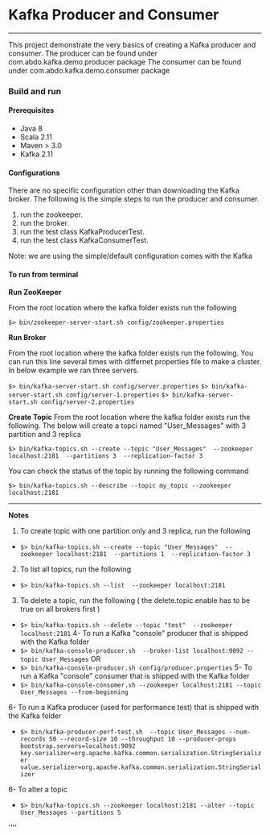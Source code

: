 Kafka Producer and Consumer
=========================

----

This project demonstrate the very basics of creating a Kafka producer and consumer.
The producer can be found under com.abdo.kafka.demo.producer package
The consumer can be found under com.abdo.kafka.demo.consumer package

### Build and run ###

#### Prerequisites ####

- Java 8
- Scala 2.11
- Maven > 3.0
- Kafka 2.11

#### Configurations ####
There are no specific configuration other than downloading the Kafka broker. 
The following is the simple steps to run the producer and consumer.

1. run the zookeeper.
2. run the broker.
3. run the test class KafkaProducerTest.
4. run the test class KafkaConsumerTest.


Note: we are using the simple/default configuration comes with the Kafka

#### To run from terminal ####

**Run ZooKeeper**

From the root location where the kafka folder exists run the following
    
   `$> bin/zookeeper-server-start.sh config/zookeeper.properties` 

**Run Broker**

From the root location where the kafka folder exists run the following. 
You can run this line several times with differnet properties file to make a cluster.
In below example we ran three servers.
    
   `$> bin/kafka-server-start.sh config/server.properties`
   `$> bin/kafka-server-start.sh config/server-1.properties`
   `$> bin/kafka-server-start.sh config/server-2.properties` 


**Create Topic**
From the root location where the kafka folder exists run the following. 
The below will create a topci named "User_Messages" with 3 partition and 3 replica

   `$> bin/kafka-topics.sh --create --topic "User_Messages"  --zookeeper localhost:2181  --partitions 3  --replication-factor 3`

You can check the status of the topic by running the following command

   `$> bin/kafka-topics.sh --describe --topic my_topic --zookeeper localhost:2181`


  - - - -

**Notes**

1. To create topic with one partition only and 3 replica, run the following 
 * `$> bin/kafka-topics.sh --create --topic "User_Messages"  --zookeeper localhost:2181  --partitions 1  --replication-factor 3`
2. To list all topics, run the following
 * `$> bin/kafka-topics.sh --list  --zookeeper localhost:2181`
3. To delete a topic, run the following  ( the delete.topic.enable has to be true on all brokers first )
 * `$> bin/kafka-topics.sh --delete --topic "test"  --zookeeper localhost:2181`
4- To run a Kafka "console" producer that is shipped with the Kafka folder
 * `$> bin/kafka-console-producer.sh  --broker-list localhost:9092 --topic User_Messages`
   OR
 * `$> bin/kafka-console-producer.sh config/producer.properties`
5- To run a Kafka "console" consumer that is shipped with the Kafka folder
 * `$> bin/kafka-console-consumer.sh --zookeeper localhost:2181 --topic User_Messages --from-beginning`

6- To run a Kafka producer (used for performance test) that is shipped with the Kafka folder
 * `$> bin/kafka-producer-perf-test.sh  --topic User_Messages --num-records 50 --record-size 10 --throughput 10 --producer-props bootstrap.servers=localhost:9092 key.serializer=org.apache.kafka.common.serialization.StringSerializer value.serializer=org.apache.kafka.common.serialization.StringSerializer`

6- To alter a topic 
 * `$> bin/kafka-topics.sh --zookeeper localhost:2181 --alter --topic User_Messages --partitions 5`


''''